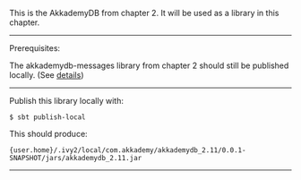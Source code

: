 This is the AkkademyDB from chapter 2.  It will be used as a library in this chapter. 

***

Prerequisites:

The akkademydb-messages library from chapter 2 should still be published locally.
(See [details](../../ch2/akkademydb-messages/README.md))

***

Publish this library locally with:

`$ sbt publish-local`

This should produce:

`{user.home}/.ivy2/local/com.akkademy/akkademydb_2.11/0.0.1-SNAPSHOT/jars/akkademydb_2.11.jar`

***
